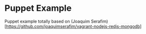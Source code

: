 Puppet Example
==============

Puppet example totally based on (Joaquim Serafim)[https://github.com/joaquimserafim/vagrant-nodejs-redis-mongodb]
